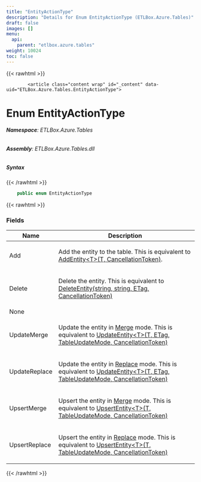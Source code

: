```yaml
---
title: "EntityActionType"
description: "Details for Enum EntityActionType (ETLBox.Azure.Tables)"
draft: false
images: []
menu:
  api:
    parent: "etlbox.azure.tables"
weight: 10024
toc: false
---
```


{{< rawhtml >}}

            <article class="content wrap" id="_content" data-uid="ETLBox.Azure.Tables.EntityActionType">
  <h1 id="ETLBox_Azure_Tables_EntityActionType" data-uid="ETLBox.Azure.Tables.EntityActionType" class="text-break">Enum EntityActionType
</h1>
  <div class="markdown level0 summary"></div>
  <div class="markdown level0 conceptual"></div>
<h6><strong>Namespace</strong>: ETLBox.Azure.Tables</h6>
  <h6><strong>Assembly</strong>: ETLBox.Azure.Tables.dll</h6>
  <h5 id="ETLBox_Azure_Tables_EntityActionType_syntax">Syntax</h5>
{{< /rawhtml >}}

```C#
    public enum EntityActionType
```

{{< rawhtml >}}
  <h3 id="fields">Fields
</h3>
  <table class="table table-bordered table-condensed">
    <thead>
      <tr>
        <th>Name</th>
        <th>Description</th>
      </tr>
    <thead>
    <tbody>
      <tr>
        <td id="ETLBox_Azure_Tables_EntityActionType_Add">Add</td>
        <td><p>Add the entity to the table. This is equivalent to <a class="xref" href="https://learn.microsoft.com/dotnet/api/azure.data.tables.tableclient.addentity">AddEntity&lt;T&gt;(T, CancellationToken)</a>.</p>
</td>
      </tr>
      <tr>
        <td id="ETLBox_Azure_Tables_EntityActionType_Delete">Delete</td>
        <td><p>Delete the entity. This is equivalent to <a class="xref" href="https://learn.microsoft.com/dotnet/api/azure.data.tables.tableclient.deleteentity">DeleteEntity(string, string, ETag, CancellationToken)</a></p>
</td>
      </tr>
      <tr>
        <td id="ETLBox_Azure_Tables_EntityActionType_None">None</td>
        <td></td>
      </tr>
      <tr>
        <td id="ETLBox_Azure_Tables_EntityActionType_UpdateMerge">UpdateMerge</td>
        <td><p>Update the entity in <a class="xref" href="https://learn.microsoft.com/dotnet/api/azure.data.tables.tableupdatemode#azure-data-tables-tableupdatemode-merge">Merge</a> mode. This is equivalent to <a class="xref" href="https://learn.microsoft.com/dotnet/api/azure.data.tables.tableclient.updateentity">UpdateEntity&lt;T&gt;(T, ETag, TableUpdateMode, CancellationToken)</a></p>
</td>
      </tr>
      <tr>
        <td id="ETLBox_Azure_Tables_EntityActionType_UpdateReplace">UpdateReplace</td>
        <td><p>Update the entity in <a class="xref" href="https://learn.microsoft.com/dotnet/api/azure.data.tables.tableupdatemode#azure-data-tables-tableupdatemode-replace">Replace</a> mode. This is equivalent to <a class="xref" href="https://learn.microsoft.com/dotnet/api/azure.data.tables.tableclient.updateentity">UpdateEntity&lt;T&gt;(T, ETag, TableUpdateMode, CancellationToken)</a></p>
</td>
      </tr>
      <tr>
        <td id="ETLBox_Azure_Tables_EntityActionType_UpsertMerge">UpsertMerge</td>
        <td><p>Upsert the entity in <a class="xref" href="https://learn.microsoft.com/dotnet/api/azure.data.tables.tableupdatemode#azure-data-tables-tableupdatemode-merge">Merge</a> mode. This is equivalent to <a class="xref" href="https://learn.microsoft.com/dotnet/api/azure.data.tables.tableclient.upsertentity">UpsertEntity&lt;T&gt;(T, TableUpdateMode, CancellationToken)</a></p>
</td>
      </tr>
      <tr>
        <td id="ETLBox_Azure_Tables_EntityActionType_UpsertReplace">UpsertReplace</td>
        <td><p>Upsert the entity in <a class="xref" href="https://learn.microsoft.com/dotnet/api/azure.data.tables.tableupdatemode#azure-data-tables-tableupdatemode-replace">Replace</a> mode. This is equivalent to <a class="xref" href="https://learn.microsoft.com/dotnet/api/azure.data.tables.tableclient.upsertentity">UpsertEntity&lt;T&gt;(T, TableUpdateMode, CancellationToken)</a></p>
</td>
      </tr>
    </tbody>
  </thead></thead></table>

{{< /rawhtml >}}
